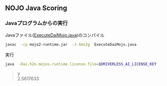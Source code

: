 ## NOJO Java Scoring
### Javaプログラムからの実行
Javaファイル([ExecuteDaiMojo.java](ExecuteDaiMojo.java))のコンパイル
```bash
javac  -cp mojo2-runtime.jar  -J-Xms2g  ExecuteDaiMojo.java
```
実行
```bash
java  -Dai.h2o.mojos.runtime.license.file=$DRIVERLESS_AI_LICENSE_KEY  -cp  .:mojo2-runtime.jar  ExecuteDaiMojo
```
> y  
> 2.5617633
